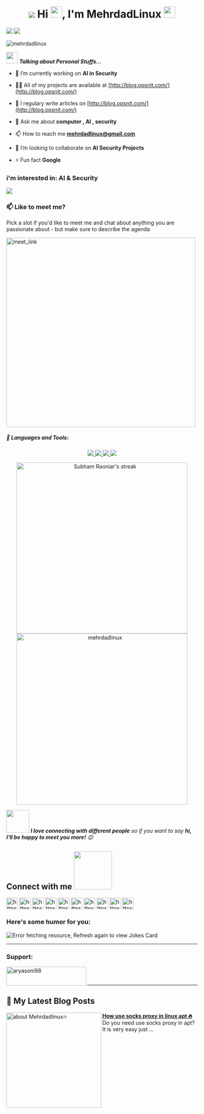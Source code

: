 <h1 align="center">
  <span>
    <img src="https://img.icons8.com/external-itim2101-blue-itim2101/64/000000/external-rocket-launch-space-and-galaxy-itim2101-blue-itim2101.png"/>
  </span>  Hi <img src="https://raw.githubusercontent.com/MartinHeinz/MartinHeinz/master/wave.gif" width="30px">, I'm MehrdadLinux <img src="https://emojis.slackmojis.com/emojis/images/1531849430/4246/blob-sunglasses.gif?1531849430" width="30"/></h1>
  <img src="https://user-images.githubusercontent.com/73097560/115834477-dbab4500-a447-11eb-908a-139a6edaec5c.gif">
        <img src="https://readme-typing-svg.herokuapp.com?color=%236FDA44&size=32&center=true&vCenter=true&width=600&height=50&lines=Hi+there+I'm+MehrdadLinux+%F0%9F%91%8B;Security+engineer;Software+Engineer;Problem+Solver;Freelancer;Open-Source+Enthusiast"/>
    </div>


<p align="left"> <img src="https://komarev.com/ghpvc/?username=mehrdadlinux" alt="mehrdadlinux" /> </p>

<img src="https://media.giphy.com/media/ObNTw8Uzwy6KQ/giphy.gif" width="30px">&nbsp;***Talking about Personal Stuffs...***


- 🔭 I’m currently working on **AI in Security**

- 👨‍💻 All of my projects are available at [http://blog.opsnit.com/](http://blog.opsnit.com/)

- 📝 I regulary write articles on [http://blog.opsnit.com/](http://blog.opsnit.com/)

- 💬 Ask me about **computer , AI , security**

- 📫 How to reach me **mehrdadlinux@gmail.com**

- 👯 I’m looking to collaborate on **AI Security Projects**

- ⚡ Fun fact **Google**

### i'm interested in: AI & Security  
<img src="https://user-images.githubusercontent.com/73097560/115834477-dbab4500-a447-11eb-908a-139a6edaec5c.gif">
<!-- ## 🚀 Languages and Tools: -->

### 📫 Like to meet me?

Pick a slot if you'd like to meet me and chat about anything you are passionate about - but make sure to describe the agenda

<a href="https://calendly.com/mehrdadlinux/30min" target="_blank"><img width="498" alt="meet_link" src="https://user-images.githubusercontent.com/15426564/144297439-f530f383-e73e-41e0-9914-a9b7d3f432e5.png"></a>


<h5>🚀 Languages and Tools:</h5>
<p align="center"> 
    <a href="https://developer.mozilla.org/en-US/docs/Web/JavaScript" target="_blank"> <img src="https://img.icons8.com/color/48/000000/javascript.png"/> </a> 
    <a href="https://www.python.org" target="_blank"> <img src="https://img.icons8.com/color/48/000000/python.png"/> </a> 
    <a href="https://docs.djangoproject.com" target="_blank"> <img src="https://img.icons8.com/color/48/000000/django.png"/> </a> 
    <a href="#" target="_blank"> <img src="https://img.icons8.com/color/48/000000/visual-studio-code-2019.png"/> </a>
</p>
<p align="center">
  <a href="https://github.com/mehrdadlinux">
<img title="🔥 Get streak stats for your profile at git.io/streak-stats" alt="Subham Raoniar's streak" src="https://github-readme-streak-stats.herokuapp.com/?user=mehrdadlinux&theme=black-ice&hide_border=true&stroke=0000&background=060A0CD0" width="450" /> 
</a> 
  <img  src="https://github-readme-stats.vercel.app/api?username=mehrdadlinux&show_icons=true" alt="mehrdadlinux"  width="450" />
</p>
<img src="https://media.giphy.com/media/LnQjpWaON8nhr21vNW/giphy.gif" width="60"> <em><b>I love connecting with different people</b> so if you want to say <b>hi, I'll be happy to meet you more!</b> 😊</em>
<p align="center">
  <h2> Connect with me <img src='https://raw.githubusercontent.com/ShahriarShafin/ShahriarShafin/main/Assets/handshake.gif' width="100px"> </h2>
<a href="https://codepen.io/mehrdadlinux" target="blank"><img align="center" src="https://cdn.jsdelivr.net/npm/simple-icons@3.0.1/icons/codepen.svg" alt="https://codepen.io/mehrdadlinux" height="30" width="30" /></a>
<a href="https://dev.to/mehrdadlinux" target="blank"><img align="center" src="https://cdn.jsdelivr.net/npm/simple-icons@3.0.1/icons/dev-dot-to.svg" alt="https://dev.to/mehrdadlinux" height="30" width="30" /></a>
<a href="https://twitter.com/mehrdadlinux" target="blank"><img align="center" src="https://cdn.jsdelivr.net/npm/simple-icons@3.0.1/icons/twitter.svg" alt="https://twitter.com/mehrdadlinux" height="30" width="30" /></a>
<a href="https://www.linkedin.com/in/mehrdadlinux" target="blank"><img align="center" src="https://cdn.jsdelivr.net/npm/simple-icons@3.0.1/icons/linkedin.svg" alt="https://www.linkedin.com/in/mehrdadlinux" height="30" width="30" /></a>
<a href="https://stackoverflow.com/users/3899568/mehrdadlinux" target="blank"><img align="center" src="https://cdn.jsdelivr.net/npm/simple-icons@3.0.1/icons/stackoverflow.svg" alt="https://stackoverflow.com/users/3899568/mehrdadlinux" height="30" width="30" /></a>
<a href="https://codesandbox.io/u/mehrdadlinux" target="blank"><img align="center" src="https://cdn.jsdelivr.net/npm/simple-icons@3.0.1/icons/codesandbox.svg" alt="https://codesandbox.io/u/mehrdadlinux" height="30" width="30" /></a>
<a href="https://www.kaggle.com/mehrdadlinux" target="blank"><img align="center" src="https://cdn.jsdelivr.net/npm/simple-icons@3.0.1/icons/kaggle.svg" alt="https://www.kaggle.com/mehrdadlinux" height="30" width="30" /></a>
<a href="https://www.facebook.com/mehrdadlinux" target="blank"><img align="center" src="https://cdn.jsdelivr.net/npm/simple-icons@3.0.1/icons/facebook.svg" alt="https://www.facebook.com/mehrdadlinux" height="30" width="30" /></a>
<a href="https://www.instagram.com/mehrdadlinux/" target="blank"><img align="center" src="https://cdn.jsdelivr.net/npm/simple-icons@3.0.1/icons/instagram.svg" alt="https://www.instagram.com/mehrdadlinux/" height="30" width="30" /></a>
<a href="https://www.youtube.com/c/mehrdadlinux" target="blank"><img align="center" src="https://cdn.jsdelivr.net/npm/simple-icons@3.0.1/icons/youtube.svg" alt="https://www.youtube.com/mehrdadlinux" height="30" width="30" /></a>
</p>

### Here's some humor for you:
<img src="https://readme-jokes.vercel.app/api" alt="Error fetching resource, Refresh again to view Jokes Card" />

---

<h3 align="left">Support:</h3>

<p><a href="https://www.buymeacoffee.com/mehrdadlinx"> <img align="left" src="https://cdn.buymeacoffee.com/buttons/v2/default-yellow.png" height="50" width="210" alt="aryasoni98" /></a></p><br><br>

---
## 📰 My Latest Blog Posts

<!-- HASHNODE_BLOG:START -->
<p align="left">
<a href="http://blog.opsnit.com/about.html" title="about Mehrdadlinux 🔥"><img src="http://blog.opsnit.com/portrait.jpg" alt="about Mehrdadlinux🔥" width="250px" align="left" /></a>
<a href="http://blog.opsnit.com/linux/2021/01/09/1.html" title="How use socks proxy in linux apt 🔥"><strong>How use socks proxy in linux apt 🔥</strong></a>
<br/> Do you need use socks proxy in apt?  It is very easy just ...
